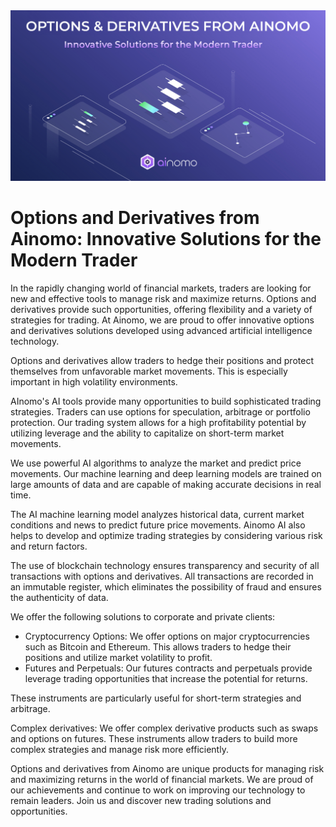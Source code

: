 <img src="https://github.com/ainomodatalab/news/blob/65efccb51b108ce3fe3654699118f33e42ccb2da/04.09.2024/image.jpg" alt="image">
<br>
<h1>Options and Derivatives from Ainomo: Innovative Solutions for the Modern Trader</h1>
<p>In the rapidly changing world of financial markets, traders are looking for new and effective tools to manage risk and maximize returns. Options and derivatives provide such opportunities, offering flexibility and a variety of strategies for trading. At Ainomo, we are proud to offer innovative options and derivatives solutions developed using advanced artificial intelligence technology.
</p>
<p>Options and derivatives allow traders to hedge their positions and protect themselves from unfavorable market movements. This is especially important in high volatility environments.
</p>
<p>AInomo's AI tools provide many opportunities to build sophisticated trading strategies. Traders can use options for speculation, arbitrage or portfolio protection. Our trading system allows for a high profitability potential by utilizing leverage and the ability to capitalize on short-term market movements.
</p>
<p>We use powerful AI algorithms to analyze the market and predict price movements. Our machine learning and deep learning models are trained on large amounts of data and are capable of making accurate decisions in real time.
</p>
<p>The AI machine learning model analyzes historical data, current market conditions and news to predict future price movements. Ainomo AI also helps to develop and optimize trading strategies by considering various risk and return factors.
</p>
<p>The use of blockchain technology ensures transparency and security of all transactions with options and derivatives. All transactions are recorded in an immutable register, which eliminates the possibility of fraud and ensures the authenticity of data.
</p>
<p>We offer the following solutions to corporate and private clients:
</p>
<ul>
<li>Cryptocurrency Options: We offer options on major cryptocurrencies such as Bitcoin and Ethereum. This allows traders to hedge their positions and utilize market volatility to profit.
</li>
<li>Futures and Perpetuals: Our futures contracts and perpetuals provide leverage trading opportunities that increase the potential for returns.
</li>
</ul>
<p>These instruments are particularly useful for short-term strategies and arbitrage.
</p>
<p>Complex derivatives: We offer complex derivative products such as swaps and options on futures. These instruments allow traders to build more complex strategies and manage risk more efficiently.
</p>
<p>Options and derivatives from Ainomo are unique products for managing risk and maximizing returns in the world of financial markets. We are proud of our achievements and continue to work on improving our technology to remain leaders. Join us and discover new trading solutions and opportunities.</p>













